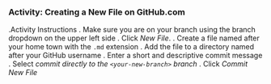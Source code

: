 ### Activity: Creating a New File on GitHub.com

.Activity Instructions
. Make sure you are on your branch using the branch dropdown on the upper left side
. Click *New File*.
. Create a file named after your home town with the `.md` extension
. Add the file to a directory named after your GitHub username
. Enter a short and descriptive commit message
. Select *commit directly to the `<your-new-branch>` branch*
. Click *Commit New File* 
